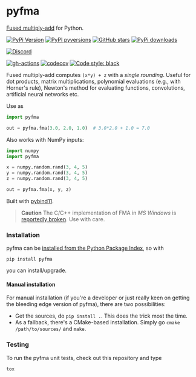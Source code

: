 # pyfma

[Fused multiply-add](https://en.wikipedia.org/wiki/Multiply%E2%80%93accumulate_operation#Fused_multiply%E2%80%93add)
for Python.

[![PyPi Version](https://img.shields.io/pypi/v/pyfma.svg?style=flat-square)](https://pypi.org/project/pyfma)
[![PyPI pyversions](https://img.shields.io/pypi/pyversions/pyfma.svg?style=flat-square)](https://pypi.org/pypi/pyfma/)
[![GitHub stars](https://img.shields.io/github/stars/nschloe/pyfma.svg?style=flat-square&logo=github&label=Stars&logoColor=white)](https://github.com/nschloe/pyfma)
[![PyPi downloads](https://img.shields.io/pypi/dm/pyfma.svg?style=flat-square)](https://pypistats.org/packages/pyfma)

[![Discord](https://img.shields.io/static/v1?logo=discord&label=chat&message=on%20discord&color=7289da&style=flat-square)](https://discord.gg/hnTJ5MRX2Y)

[![gh-actions](https://img.shields.io/github/workflow/status/nschloe/pyfma/ci?style=flat-square)](https://github.com/nschloe/pyfma/actions?query=workflow%3Aci)
[![codecov](https://img.shields.io/codecov/c/github/nschloe/pyfma.svg?style=flat-square)](https://codecov.io/gh/nschloe/pyfma)
[![Code style: black](https://img.shields.io/badge/code%20style-black-000000.svg?style=flat-square)](https://github.com/psf/black)

Fused multiply-add computes `(x*y) + z` with a _single rounding_. Useful for dot
products, matrix multiplications, polynomial evaluations (e.g., with Horner's rule),
Newton's method for evaluating functions, convolutions, artificial neural networks etc.

Use as
```python
import pyfma

out = pyfma.fma(3.0, 2.0, 1.0)  # 3.0*2.0 + 1.0 = 7.0
```
Also works with NumPy inputs:
```python
import numpy
import pyfma

x = numpy.random.rand(3, 4, 5)
y = numpy.random.rand(3, 4, 5)
z = numpy.random.rand(3, 4, 5)

out = pyfma.fma(x, y, z)
```

Built with [pybind11](https://github.com/pybind/pybind11).

> **Caution**
> The C/C++ implementation of FMA in *MS Windows* is [reportedly
> broken](https://bugs.python.org/msg312480). Use with care.

### Installation

pyfma can be [installed from the Python Package
Index](https://pypi.python.org/pypi/pyfma/), so with
```
pip install pyfma
```
you can install/upgrade.

#### Manual installation

For manual installation (if you're a developer or just really keen on getting the
bleeding edge version of pyfma), there are two possibilities:

 * Get the sources, do `pip install .`. This does the trick most the time.
 * As a fallback, there's a CMake-based installation. Simply go `cmake
   /path/to/sources/` and `make`.

### Testing

To run the pyfma unit tests, check out this repository and type
```
tox
```

